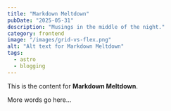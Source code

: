 ```yaml
---
title: "Markdown Meltdown"
pubDate: "2025-05-31"
description: "Musings in the middle of the night."
category: frontend
image: "/images/grid-vs-flex.png"
alt: "Alt text for Markdown Meltdown"
tags:
  - astro
  - blogging
---
```


This is the content for **Markdown Meltdown**.

More words go here...
